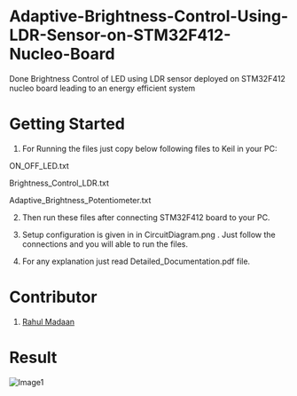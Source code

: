 # Adaptive-Brightness-Control-Using-LDR-Sensor-on-STM32F412-Nucleo-Board
Done Brightness Control of LED using LDR sensor deployed on STM32F412 nucleo board leading to an energy efficient system

# Getting Started

1. For Running the files just copy below following files to Keil in your PC:

  ON_OFF_LED.txt

  Brightness_Control_LDR.txt

  Adaptive_Brightness_Potentiometer.txt

2. Then run these files after connecting STM32F412 board to your PC.

3. Setup configuration is given in in CircuitDiagram.png . Just follow the connections and you will able to run the files.

4. For any explanation just read Detailed_Documentation.pdf file.

# Contributor
1. [Rahul Madaan](https://github.com/Reiner009)

# Result
![Image1](Open_Manipulator.gif)
